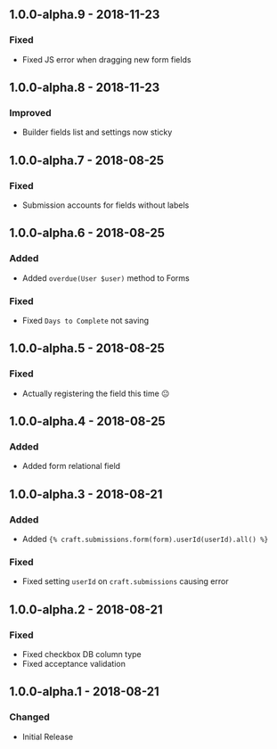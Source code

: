 ## 1.0.0-alpha.9 - 2018-11-23
### Fixed
- Fixed JS error when dragging new form fields

## 1.0.0-alpha.8 - 2018-11-23
### Improved
- Builder fields list and settings now sticky

## 1.0.0-alpha.7 - 2018-08-25
### Fixed
- Submission accounts for fields without labels

## 1.0.0-alpha.6 - 2018-08-25
### Added
- Added `overdue(User $user)` method to Forms

### Fixed
- Fixed `Days to Complete` not saving

## 1.0.0-alpha.5 - 2018-08-25
### Fixed
- Actually registering the field this time 😐 

## 1.0.0-alpha.4 - 2018-08-25
### Added
- Added form relational field

## 1.0.0-alpha.3 - 2018-08-21
### Added
- Added `{% craft.submissions.form(form).userId(userId).all() %}`

### Fixed
- Fixed setting `userId` on `craft.submissions` causing error

## 1.0.0-alpha.2 - 2018-08-21
### Fixed
- Fixed checkbox DB column type
- Fixed acceptance validation

## 1.0.0-alpha.1 - 2018-08-21
### Changed
- Initial Release
